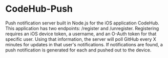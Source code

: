 CodeHub-Push
============

Push notification server built in Node.js for the iOS application CodeHub. 
This application has two endpoints: /register and /unregister. Registering requires an iOS device token, a username, and an O-Auth token
for that specific user. Using that information, the server will poll GitHub every X minutes for updates in
that user's notifications. If notifications are found, a push notification is generated for each and pushed out to the device.


